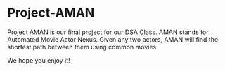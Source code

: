 # Project-AMAN
Project AMAN is our final project for our DSA Class.
AMAN stands for Automated Movie Actor Nexus.
Given any two actors,
AMAN will find the shortest path between them using common movies.

We hope you enjoy it!
